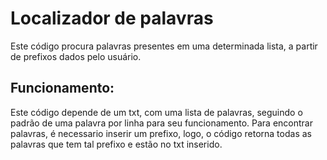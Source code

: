 # Localizador de palavras
Este código procura palavras presentes em uma determinada lista, a partir de prefixos dados pelo usuário.

## Funcionamento: 
Este código depende de um txt, com uma lista de palavras, seguindo o padrão de uma palavra por linha para seu funcionamento. Para encontrar palavras, é necessario inserir um prefixo, logo, o código retorna todas as palavras que tem tal prefixo e estão no txt inserido.
